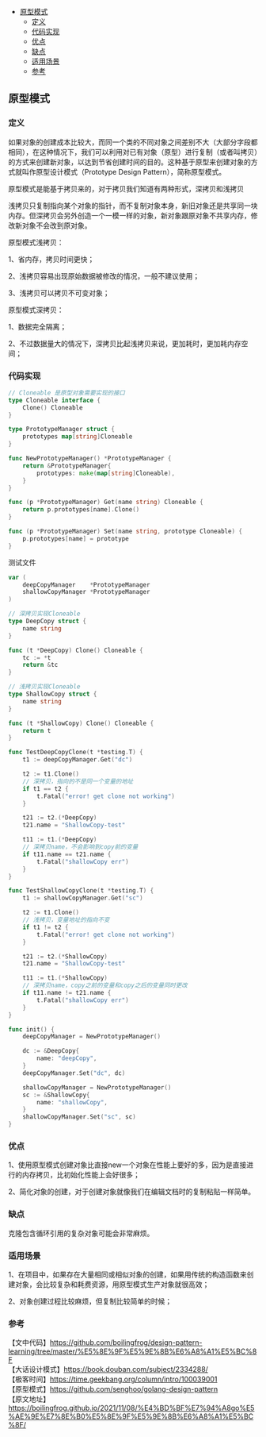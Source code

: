 <!-- START doctoc generated TOC please keep comment here to allow auto update -->
<!-- DON'T EDIT THIS SECTION, INSTEAD RE-RUN doctoc TO UPDATE -->

- [原型模式](#%E5%8E%9F%E5%9E%8B%E6%A8%A1%E5%BC%8F)
  - [定义](#%E5%AE%9A%E4%B9%89)
  - [代码实现](#%E4%BB%A3%E7%A0%81%E5%AE%9E%E7%8E%B0)
  - [优点](#%E4%BC%98%E7%82%B9)
  - [缺点](#%E7%BC%BA%E7%82%B9)
  - [适用场景](#%E9%80%82%E7%94%A8%E5%9C%BA%E6%99%AF)
  - [参考](#%E5%8F%82%E8%80%83)

<!-- END doctoc generated TOC please keep comment here to allow auto update -->

## 原型模式

### 定义

如果对象的创建成本比较大，而同一个类的不同对象之间差别不大（大部分字段都相同），在这种情况下，我们可以利用对已有对象（原型）进行复制（或者叫拷贝）的方式来创建新对象，以达到节省创建时间的目的。这种基于原型来创建对象的方式就叫作原型设计模式（Prototype Design Pattern），简称原型模式。  

原型模式是能基于拷贝来的，对于拷贝我们知道有两种形式，深拷贝和浅拷贝  

浅拷贝只复制指向某个对象的指针，而不复制对象本身，新旧对象还是共享同一块内存。但深拷贝会另外创造一个一模一样的对象，新对象跟原对象不共享内存，修改新对象不会改到原对象。  

原型模式浅拷贝：

1、省内存，拷贝时间更快；    

2、浅拷贝容易出现原始数据被修改的情况，一般不建议使用；  

3、浅拷贝可以拷贝不可变对象；  

原型模式深拷贝：

1、数据完全隔离；  

2、不过数据量大的情况下，深拷贝比起浅拷贝来说，更加耗时，更加耗内存空间；   

### 代码实现

```go
// Cloneable 是原型对象需要实现的接口
type Cloneable interface {
	Clone() Cloneable
}

type PrototypeManager struct {
	prototypes map[string]Cloneable
}

func NewPrototypeManager() *PrototypeManager {
	return &PrototypeManager{
		prototypes: make(map[string]Cloneable),
	}
}

func (p *PrototypeManager) Get(name string) Cloneable {
	return p.prototypes[name].Clone()
}

func (p *PrototypeManager) Set(name string, prototype Cloneable) {
	p.prototypes[name] = prototype
}
```

测试文件  

```go
var (
	deepCopyManager    *PrototypeManager
	shallowCopyManager *PrototypeManager
)

// 深拷贝实现Cloneable
type DeepCopy struct {
	name string
}

func (t *DeepCopy) Clone() Cloneable {
	tc := *t
	return &tc
}

// 浅拷贝实现Cloneable
type ShallowCopy struct {
	name string
}

func (t *ShallowCopy) Clone() Cloneable {
	return t
}

func TestDeepCopyClone(t *testing.T) {
	t1 := deepCopyManager.Get("dc")

	t2 := t1.Clone()
	// 深拷贝，指向的不是同一个变量的地址
	if t1 == t2 {
		t.Fatal("error! get clone not working")
	}

	t21 := t2.(*DeepCopy)
	t21.name = "ShallowCopy-test"

	t11 := t1.(*DeepCopy)
	// 深拷贝name，不会影响到copy前的变量
	if t11.name == t21.name {
		t.Fatal("shallowCopy err")
	}
}

func TestShallowCopyClone(t *testing.T) {
	t1 := shallowCopyManager.Get("sc")

	t2 := t1.Clone()
	// 浅拷贝，变量地址的指向不变
	if t1 != t2 {
		t.Fatal("error! get clone not working")
	}

	t21 := t2.(*ShallowCopy)
	t21.name = "ShallowCopy-test"

	t11 := t1.(*ShallowCopy)
	// 深拷贝name，copy之前的变量和copy之后的变量同时更改
	if t11.name != t21.name {
		t.Fatal("shallowCopy err")
	}
}

func init() {
	deepCopyManager = NewPrototypeManager()

	dc := &DeepCopy{
		name: "deepCopy",
	}
	deepCopyManager.Set("dc", dc)

	shallowCopyManager = NewPrototypeManager()
	sc := &ShallowCopy{
		name: "shallowCopy",
	}
	shallowCopyManager.Set("sc", sc)
}
```

### 优点

1、使用原型模式创建对象比直接new一个对象在性能上要好的多，因为是直接进行的内存拷贝，比初始化性能上会好很多；   

2、简化对象的创建，对于创建对象就像我们在编辑文档时的复制粘贴一样简单。

### 缺点

克隆包含循环引用的复杂对象可能会非常麻烦。  

### 适用场景

1、在项目中，如果存在大量相同或相似对象的创建，如果用传统的构造函数来创建对象，会比较复杂和耗费资源，用原型模式生产对象就很高效；  

2、对象创建过程比较麻烦，但复制比较简单的时候；   

### 参考

【文中代码】https://github.com/boilingfrog/design-pattern-learning/tree/master/%E5%8E%9F%E5%9E%8B%E6%A8%A1%E5%BC%8F    
【大话设计模式】https://book.douban.com/subject/2334288/  
【极客时间】https://time.geekbang.org/column/intro/100039001   
【原型模式】https://github.com/senghoo/golang-design-pattern    
【原文地址】https://boilingfrog.github.io/2021/11/08/%E4%BD%BF%E7%94%A8go%E5%AE%9E%E7%8E%B0%E5%8E%9F%E5%9E%8B%E6%A8%A1%E5%BC%8F/    


